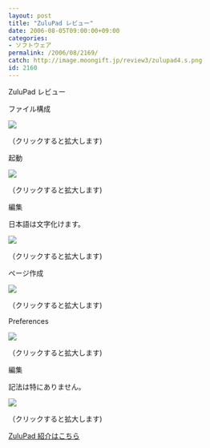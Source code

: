 ```yaml
---
layout: post
title: "ZuluPad レビュー"
date: 2006-08-05T09:00:00+09:00
categories:
- ソフトウェア
permalink: /2006/08/2169/
catch: http://image.moongift.jp/review3/zulupad4.s.png
id: 2160
---
```

ZuluPad レビュー  
<!--more-->

ファイル構成

  

[![](http://image.moongift.jp/review3/zulupad1.s.png)](http://image.moongift.jp/review3/zulupad1.png)  
  
（クリックすると拡大します)

  

起動

  

[![](http://image.moongift.jp/review3/zulupad2.s.png)](http://image.moongift.jp/review3/zulupad2.png)  
  
（クリックすると拡大します)

  

編集

  

日本語は文字化けます。

  

[![](http://image.moongift.jp/review3/zulupad3.s.png)](http://image.moongift.jp/review3/zulupad3.png)  
  
（クリックすると拡大します)

  

ページ作成

  

[![](http://image.moongift.jp/review3/zulupad4.s.png)](http://image.moongift.jp/review3/zulupad4.png)  
  
（クリックすると拡大します)

  

Preferences

  

[![](http://image.moongift.jp/review3/zulupad5.s.png)](http://image.moongift.jp/review3/zulupad5.png)  
  
（クリックすると拡大します)

  

編集

  

記法は特にありません。

  

[![](http://image.moongift.jp/review3/zulupad6.s.png)](http://image.moongift.jp/review3/zulupad6.png)  
  
（クリックすると拡大します)

  

[ZuluPad 紹介はこちら](http://fw.moongift.jp/intro/i-2164.html)

